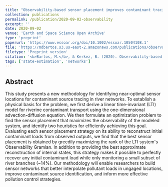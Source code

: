 ```yaml
---
title: "Observability-based sensor placement improves contaminant tracing in river networks"
collection: publications
permalink: /publication/2020-09-02-observability
excerpt: ''
date: 2020-09-02
venue: 'Earth and Space Science Open Archive'
type: 'preprint'
paperurl: 'https://www.essoar.org/doi/10.1002/essoar.10504108.1'
file: 'https://mdbartos.s3.us-east-2.amazonaws.com/publications/observability_based_sensor_placement.pdf'
filetype: 'Preprint version'
citation: '<b>Bartos, M.</b>, & Kerkez, B. (2020). Observability-based sensor placement improves contaminant tracing in river networks. doi: 10.1002/essoar.10504108.1 (preprint).'
tags: ['state-estimation', 'networks']
---
```


## Abstract

This study presents a new methodology for identifying near-optimal sensor locations for contaminant source tracing in river networks. To establish a physical basis for the problem, we first derive a linear time-invariant (LTI) model for riverine contaminant transport using the one-dimensional advection-diffusion equation. We then formulate an optimization problem to find the sensor placement that maximizes the observability of the modeled system, and identify two heuristics for efficiently achieving this goal. Evaluating each sensor placement strategy on its ability to reconstruct initial contaminant loads from observed outputs, we find that the best sensor placement is obtained by greedily maximizing the rank of the LTI system's Observability Gramian. In addition to providing the best approximate reconstruction of internal states, this strategy makes it possible to perfectly recover any initial contaminant load while only monitoring a small subset of river branches (~14%). Our methodology will enable researchers to build sensor networks that better interpolate pollutant loads in ungaged locations, improve contaminant source identification, and inform more effective pollution control strategies.
